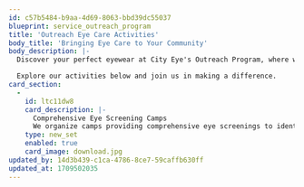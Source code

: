```yaml
---
id: c57b5484-b9aa-4d69-8063-bbd39dc55037
blueprint: service_outreach_program
title: 'Outreach Eye Care Activities'
body_title: 'Bringing Eye Care to Your Community'
body_description: |-
  Discover your perfect eyewear at City Eye's Outreach Program, where we actively engage in community outreach and social marketing of eye care activities. Community Outreach in eye care is the practice of taking health care to parts of the community that have no access and awareness of such services. It involves conducting eye camps involving the local community as partners.

  Explore our activities below and join us in making a difference.
card_section:
  -
    id: ltc11dw8
    card_description: |-
      Comprehensive Eye Screening Camps
      We organize camps providing comprehensive eye screenings to identify and address vision issues in the community.
    type: new_set
    enabled: true
    card_image: download.jpg
updated_by: 14d3b439-c1ca-4786-8ce7-59caffb630ff
updated_at: 1709502035
---
```

